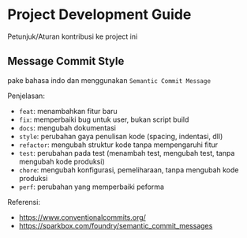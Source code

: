 # Project Development Guide

Petunjuk/Aturan kontribusi ke project ini

## Message Commit Style

pake bahasa indo dan menggunakan `Semantic Commit Message`

Penjelasan:

- `feat`: menambahkan fitur baru
- `fix`: memperbaiki bug untuk user, bukan script build
- `docs`: mengubah dokumentasi
- `style`: perubahan gaya penulisan kode (spacing, indentasi, dll)
- `refactor`: mengubah struktur kode tanpa mempengaruhi fitur
- `test`: perubahan pada test (menambah test, mengubah test, tanpa mengubah kode produksi)
- `chore`: mengubah konfigurasi, pemeliharaan, tanpa mengubah kode produksi
- `perf`: perubahan yang memperbaiki peforma

Referensi:

- <https://www.conventionalcommits.org/>
- <https://sparkbox.com/foundry/semantic_commit_messages>
